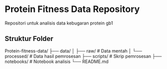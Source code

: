 # Protein Fitness Data Repository

Repositori untuk analisis data kebugaran protein gb1

## Struktur Folder
   Protein-fitness-data/
   ├── data/
   │   ├── raw/          # Data mentah
   │   └── processed/    # Data hasil pemrosesan
   ├── scripts/          # Skrip pemrosesan
   ├── notebooks/        # Notebook analisis
   └── README.md